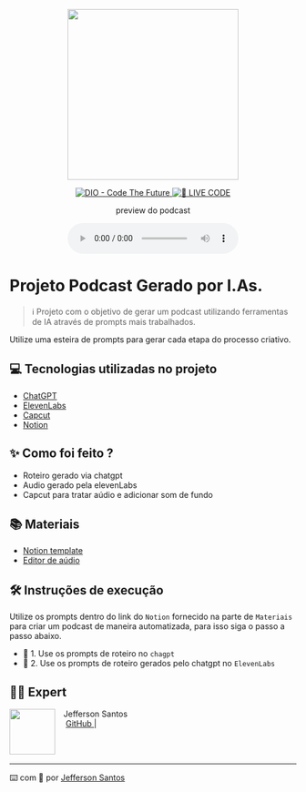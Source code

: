 <p align="center">
<img 
    src="./assets/cover.png"
    width="300"
/>
</p>

<p align="center">
<a href="https://dio.me/">
    <img 
        src="https://img.shields.io/badge/DIO-Code_The_Future-28DA77?logo=youtube" 
        alt="DIO - Code The Future">
</a>
<a href="https://dio.me/">
<img 
    src="https://img.shields.io/badge/🔴_LIVE_CODE-FF5E72" 
    alt="🔴 LIVE CODE">
</a>
</p>

<p align="center">
    preview do podcast
</p>

<div align="center">
    <audio src="output/podcast-versao-editado.mp3" controls title="Podcast editado"></audio>
</div>

# Projeto Podcast Gerado por I.As.


 > ℹ️ Projeto com o objetivo de gerar um podcast utilizando ferramentas de IA através de prompts mais trabalhados.

Utilize uma esteira de prompts para gerar cada etapa do processo criativo.

## 💻 Tecnologias utilizadas no projeto

- [ChatGPT](https://chat.openai.com/) 
- [ElevenLabs](https://beta.elevenlabs.io/)
- [Capcut](https://www.capcut.com/pt-br/)
- [Notion](https://www.notion.so/)

## ✨ Como foi feito ?

- Roteiro gerado via chatgpt
- Audio gerado pela elevenLabs
- Capcut para tratar aúdio e adicionar som de fundo

## 📚 Materiais

- [Notion template](https://www.notion.so/PAS-Podcast-AI-Studio-20be57c3552380139d9ecc9d28fabe6c)
- [Editor de aúdio](https://www.capcut.com/editor?from_page=landing_page&__action_from=picture_V%C3%ADdeos%20profissionais%20em%20minutos,%20n%C3%A3o%20em%20horas.)


## 🛠️ Instruções de execução

Utilize os prompts dentro do link do `Notion` fornecido na parte de `Materiais` para criar um podcast de maneira automatizada, para isso siga o passo a passo abaixo.

- 🤖 1. Use os prompts de roteiro no `chagpt`
- 🤖 2. Use os prompts de roteiro gerados pelo chatgpt no  `ElevenLabs`

## 👨‍💻 Expert

<p>
    <img 
      align=left 
      margin=10 
      width=80 
      src="https://avatars.githubusercontent.com/u/155264973?v=4"
    />
    <p>&nbsp&nbsp&nbspJefferson Santos<br>
    &nbsp&nbsp&nbsp
    <a 
        href="https://github.com/javsgithub">
        GitHub
    </a>
    |&nbsp;</p>
</p>
<br/><br/>
<p>

---

⌨️ com 💜 por [Jefferson Santos](https://github.com/javsgithub)